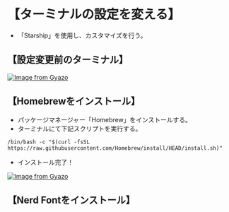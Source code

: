 # 【ターミナルの設定を変える】  
- 「Starship」を使用し、カスタマイズを行う。  

## 【設定変更前のターミナル】  

[![Image from Gyazo](https://i.gyazo.com/9ce7791b1a8bccace07c62d4ca9ba38d.png)](https://gyazo.com/9ce7791b1a8bccace07c62d4ca9ba38d)

## 【Homebrewをインストール】  
- パッケージマネージャー「Homebrew」をインストールする。  
- ターミナルにて下記スクリプトを実行する。  

```
/bin/bash -c "$(curl -fsSL https://raw.githubusercontent.com/Homebrew/install/HEAD/install.sh)"
```

- インストール完了！  

[![Image from Gyazo](https://i.gyazo.com/702d2fc5e8b12ad3c8da0d5ef2fdace9.png)](https://gyazo.com/702d2fc5e8b12ad3c8da0d5ef2fdace9)

## 【Nerd Fontをインストール】  
